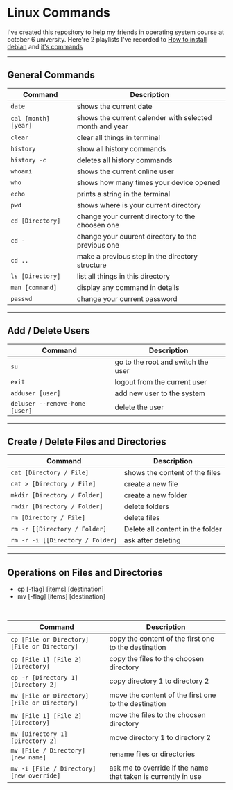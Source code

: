 # Linux Commands

I've created this repository to help my friends in operating system course at october 6 university.
Here're 2 playlists I've recorded to [How to install debian](https://www.youtube.com/playlist?list=PLs3AnacXmIa_FeAQDF3u2Bf1cY-ZCa_P7) and [it's commands](https://www.youtube.com/playlist?list=PLs3AnacXmIa9qrhcJmxS29VB0zfSkgDPO)

---
## General Commands

| Command | Description |
| --- | --- |
| `date` | shows the current date |
| `cal [month]  [year]` | shows the current calender with selected month and year |
| `clear` | clear all things in terminal |
| `history` | show all history commands |
| `history -c` | deletes all history commands |
| `whoami` | shows the current online user |
| `who` | shows how many times your device opened |
| `echo` | prints a string in the terminal |
| `pwd` | shows where is your current directory |
| `cd [Directory]` | change your current directory to the choosen one |
| `cd -` | change your cuurent directory to the previous one |
| `cd ..` | make a previous step in the directory structure |
| `ls [Directory]` | list all things in this directory |
| `man [command]` | display any command in details |
| `passwd` | change your current password |
---

##  Add / Delete Users 
| Command | Description |
| --- | --- |
| `su` | go to the root and switch the user |
| `exit` | logout from the current user |
| `adduser [user]` | add new user to the system |
| `deluser --remove-home [user]` | delete the user |
--- 

## Create / Delete Files and Directories
| Command | Description |
| --- | --- |
| `cat [Directory / File]` | shows the content of the files |
| `cat > [Directory / File]` | create a new file |
| `mkdir [Directory / Folder]` | create a new folder |
| `rmdir [Directory / Folder]` | delete folders |
| `rm [Directory / File]` | delete files |
| `rm -r [[Directory / Folder]` | Delete all content in the folder |
| `rm -r -i [[Directory / Folder]` | ask after deleting |
---

## Operations on Files and Directories
* cp [-flag] [items] [destination] 
* mv [-flag] [items] [destination] 
<br />

| Command | Description |
| --- | --- |
| `cp [File or Directory] [File or Directory]` | copy the content of the first one to the destination |
| `cp [File 1] [File 2] [Directory]` | copy the files to the choosen directory |
| `cp -r [Directory 1] [Directory 2]` | copy directory 1 to directory 2 |
| `mv [File or Directory] [File or Directory]` | move the content of the first one to the destination |
| `mv [File 1] [File 2] [Directory]` | move the files to the choosen directory |
| `mv [Directory 1] [Directory 2]` | move directory 1 to directory 2 |
| `mv [File / Directory] [new name]` | rename files or directories |
| `mv -i [File / Directory] [new override]` | ask me to override if the name that taken is currently in use |
